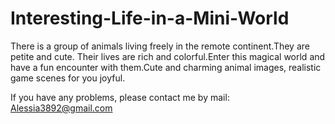 # Interesting-Life-in-a-Mini-World

There is a group of animals living freely in the remote continent.They are petite and cute. Their lives are rich and colorful.Enter this magical world and have a fun encounter with them.Cute and charming animal images, realistic game scenes for you joyful.

If you have any problems, please contact me by mail: Alessia3892@gmail.com

